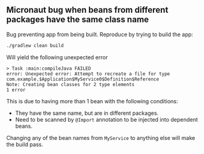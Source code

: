 ## Micronaut bug when beans from different packages have the same class name

Bug preventing app from being built. Reproduce by trying to build the app:
```sh
./gradlew clean build
```

Will yield the following unexpected error
```
> Task :main:compileJava FAILED
error: Unexpected error: Attempt to recreate a file for type com.example.$Application$MyService0$Definition$Reference
Note: Creating bean classes for 2 type elements
1 error
```

This is due to having more than 1 bean with the following conditions:
- They have the same name, but are in different packages.
- Need to be scanned by `@Import` annotation to be injected into dependent beans.

Changing any of the bean names from `MyService` to anything else will make the build pass.
